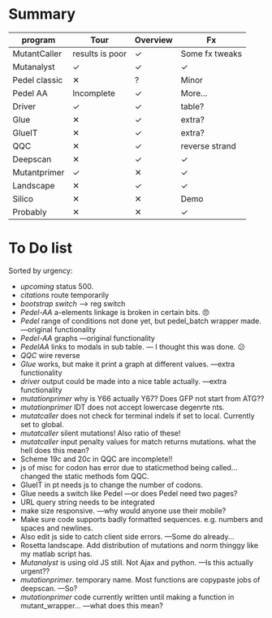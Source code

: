 # Summary

| program | Tour | Overview | Fx |
| ------- | -------| --- | --- |
| MutantCaller | results is poor | &#10003; | Some fx tweaks |
| Mutanalyst | &#10003; | &#10003; | &#10003; |
| Pedel classic | &#10005; | ? | Minor |
| Pedel AA | Incomplete | &#10003; | More... |
| Driver | &#10003; | &#10003; | table? |
| Glue | &#10005; | &#10003; | extra? |
| GlueIT | &#10005; | &#10003; | extra? |
| QQC | &#10005; | &#10003; | reverse strand |
| Deepscan | &#10005; | &#10003; |  &#10003; |
| Mutantprimer   | &#10003; | &#10005; | &#10003; |
| Landscape | &#10005; | &#10003; | &#10003; |
| Silico   | &#10005;  | &#10005; | Demo |
| Probably   | &#10005;  | &#10005; | &#10003; |

# To Do list

Sorted by urgency:

* *upcoming* status 500.
* *citations* route temporarily
* *bootstrap switch* --> reg switch
* *Pedel-AA* a-elements linkage is broken in certain bits. :angry:
* *Pedel*  range of conditions not done yet, but pedel_batch wrapper made. —original functionality
* *Pedel-AA* graphs —original functionality
* *PedelAA* links to modals in sub table. &mdash; I thought this was done. :confused:
* *QQC* wire reverse
* *Glue* works, but make it print a graph at different values. —extra functionality
* *driver* output could be made into a nice table actually. —extra functionality
* *mutationprimer* why is Y66 actually Y67? Does GFP not start from ATG??
* *mutationprimer* IDT does not accept lowercase degenrte nts.
* *mutatcaller* does not check for terminal indels if set to local. Currently set to global.
* *mutatcaller* silent mutations! Also ratio of these!
* *mutatcaller* input penalty values for match returns mutations. what the hell does this mean?
* Scheme 19c and 20c in QQC are incomplete!!
* js of misc for codon has error due to staticmethod being called... changed the static methods fom QQC.
* GlueIT in pt needs js to change the number of codons.
* Glue needs a switch like Pedel —or does Pedel need two pages?
* URL query string needs to be integrated
* make size responsive. —why would anyone use their mobile?
* Make sure code supports badly formatted sequences. e.g. numbers and spaces and newlines.
* Also edit js side to catch client side errors. —Some do already...
* Rosetta landscape. Add distribution of mutations and norm thinggy like my matlab script has.
* *Mutanalyst* is using old JS still. Not Ajax and python. —Is this actually urgent??
* *mutationprimer*. temporary name. Most functions are copypaste jobs of deepscan. —So?
* *mutationprimer* code currently written until making a function in mutant_wrapper... —what does this mean?